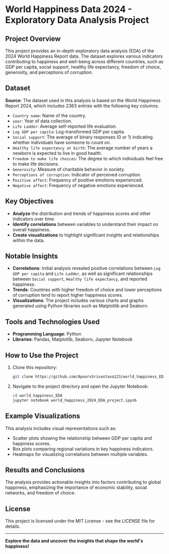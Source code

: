 # World Happiness Data 2024 - Exploratory Data Analysis Project

## Project Overview
This project provides an in-depth exploratory data analysis (EDA) of the 2024 World Happiness Report data. The dataset explores various indicators contributing to happiness and well-being across different countries, such as GDP per capita, social support, healthy life expectancy, freedom of choice, generosity, and perceptions of corruption.

## Dataset
**Source**: The dataset used in this analysis is based on the World Happiness Report 2024, which includes 2363 entries with the following key columns:

- `Country name`: Name of the country.
- `year`: Year of data collection.
- `Life Ladder`: Average self-reported life evaluation.
- `Log GDP per capita`: Log-transformed GDP per capita.
- `Social support`: The average of binary responses (0 or 1) indicating whether individuals have someone to count on.
- `Healthy life expectancy at birth`: The average number of years a newborn is expected to live in good health.
- `Freedom to make life choices`: The degree to which individuals feel free to make life decisions.
- `Generosity`: Measure of charitable behavior in society.
- `Perceptions of corruption`: Indicator of perceived corruption.
- `Positive affect`: Frequency of positive emotions experienced.
- `Negative affect`: Frequency of negative emotions experienced.

## Key Objectives
- **Analyze** the distribution and trends of happiness scores and other indicators over time.
- **Identify correlations** between variables to understand their impact on overall happiness.
- **Create visualizations** to highlight significant insights and relationships within the data.

## Notable Insights
- **Correlations**: Initial analysis revealed positive correlations between `Log GDP per capita` and `Life Ladder`, as well as significant relationships between `Social support`, `Healthy life expectancy`, and reported happiness.
- **Trends**: Countries with higher freedom of choice and lower perceptions of corruption tend to report higher happiness scores.
- **Visualizations**: The project includes various charts and graphs generated using Python libraries such as Matplotlib and Seaborn.

## Tools and Technologies Used
- **Programming Language**: Python
- **Libraries**: Pandas, Matplotlib, Seaborn, Jupyter Notebook

## How to Use the Project
1. Clone this repository:
    ```bash
    git clone https://github.com/ApoorvSrivastava123/world_happiness_EDA.git
    ```
2. Navigate to the project directory and open the Jupyter Notebook:
    ```bash
    cd world_happiness_EDA
    jupyter notebook world_happiness_2024_EDA_project.ipynb
    ```

## Example Visualizations
This analysis includes visual representations such as:
- Scatter plots showing the relationship between GDP per capita and happiness scores.
- Box plots comparing regional variations in key happiness indicators.
- Heatmaps for visualizing correlations between multiple variables.

## Results and Conclusions
The analysis provides actionable insights into factors contributing to global happiness, emphasizing the importance of economic stability, social networks, and freedom of choice.

## License
This project is licensed under the MIT License - see the LICENSE file for details.


---
**Explore the data and uncover the insights that shape the world's happiness!**

